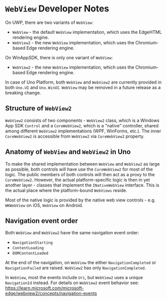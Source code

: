 # `WebView` Developer Notes

On UWP, there are two variants of `WebView`:

- `WebView` - the default `WebView` implementation, which uses the EdgeHTML rendering engine.
- `WebView2` - the new `WebView` implementation, which uses the Chromium-based Edge rendering engine.

On WinAppSDK, there is only one variant of `WebView`:

- `WebView2` - the new `WebView` implementation, which uses the Chromium-based Edge rendering engine.

In case of Uno Platform, both `WebView` and `WebView2` are currently provided in both `Uno.UI` and `Uno.WinUI`.
`WebView` may be removed in a future release as a breaking change.

## Structure of `WebView2`

`WebView2` consists of two components - `WebView2` class, which is a Windows App SDK `Control` and a `CoreWebView2`,
which is a "native" controller, shared among different `WebView2` implementations (WPF, WinForms, etc.). The inner
`CoreWebView2` is accessible from `WebView2` via `CoreWebView2` property.

## Anatomy of `WebView` and `WebView2` in Uno

To make the shared implementation between `WebView` and `WebView2` as large as possible, both controls will have
use the `CoreWebView2` for most of the logic. The public members of both controls will then act as a proxy to the
`CoreWebView2`. However, the actual platform-specific logic is then in yet another layer - classes that implement
the `INativeWebView` interface. This is the actual place where the platform-bound `WebViews` reside.

Most of the native logic is provided by the native web view controls - e.g. `WKWebView` on iOS, `WebView` on Android.

## Navigation event order

Both `WebView` and `WebView2` have the same navigation event order:

- `NavigationStarting`
- `ContentLoading`
- `DOMContentLoaded`

At the end of the navigation, on `WebView` the either `NavigationCompleted` or `NavigationFailed` are raised.
`WebView2` has only `NavigationCompleted`.

In `WebView`, most the events include `Uri`, but `WebView2` uses a unique `NavigationId` instead.
For details on `WebView2` event behavior see: https://learn.microsoft.com/microsoft-edge/webview2/concepts/navigation-events
